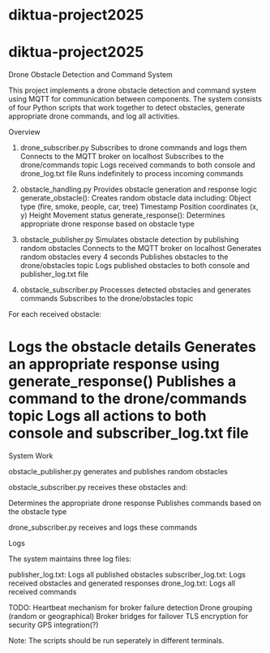 # diktua-project2025

# diktua-project2025

Drone Obstacle Detection and Command System

This project implements a drone obstacle detection and command system using MQTT for communication between components. 
The system consists of four Python scripts that work together to detect obstacles, generate appropriate drone commands, and log all activities.

Overview
1. drone_subscriber.py
Subscribes to drone commands and logs them
Connects to the MQTT broker on localhost
Subscribes to the drone/commands topic
Logs received commands to both console and drone_log.txt file
Runs indefinitely to process incoming commands

2. obstacle_handling.py
Provides obstacle generation and response logic
generate_obstacle(): Creates random obstacle data including:
Object type (fire, smoke, people, car, tree)
Timestamp
Position coordinates (x, y)
Height
Movement status
generate_response(): Determines appropriate drone response based on obstacle type

3. obstacle_publisher.py
Simulates obstacle detection by publishing random obstacles
Connects to the MQTT broker on localhost
Generates random obstacles every 4 seconds
Publishes obstacles to the drone/obstacles topic
Logs published obstacles to both console and publisher_log.txt file

4. obstacle_subscriber.py
Processes detected obstacles and generates commands
Subscribes to the drone/obstacles topic

For each received obstacle:

Logs the obstacle details
Generates an appropriate response using generate_response()
Publishes a command to the drone/commands topic
Logs all actions to both console and subscriber_log.txt file
==================================================================
System Work

obstacle_publisher.py generates and publishes random obstacles

obstacle_subscriber.py receives these obstacles and:

Determines the appropriate drone response
Publishes commands based on the obstacle type

drone_subscriber.py receives and logs these commands

Logs

The system maintains three log files:

publisher_log.txt: Logs all published obstacles
subscriber_log.txt: Logs received obstacles and generated responses
drone_log.txt: Logs all received commands

TODO: 
Heartbeat mechanism for broker failure detection
Drone grouping (random or geographical)
Broker bridges for failover
TLS encryption for security
GPS integration(?)

Note: The scripts should be run seperately in different terminals.
